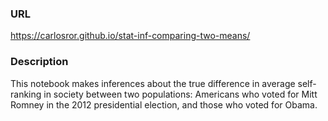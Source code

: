 ### URL

https://carlosror.github.io/stat-inf-comparing-two-means/

### Description

This notebook makes inferences about the true difference in 
average self-ranking in society between two populations: 
Americans who voted for Mitt Romney in the 2012 presidential 
election, and those who voted for Obama.
